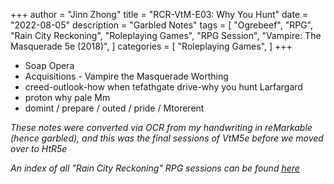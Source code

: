 +++
author = "Jinn Zhong"
title = "RCR-VtM-E03: Why You Hunt"
date = "2022-08-05"
description = "Garbled Notes"
tags = [
    "Ogrebeef",
    "RPG",
    "Rain City Reckoning",
    "Roleplaying Games",
    "RPG Session",
    "Vampire: The Masquerade 5e (2018)",
]
categories = [
    "Roleplaying Games",
]
+++
* Soap Opera
* Acquisitions - Vampire the Masquerade Worthing 
* creed-outlook-how when tefathgate drive-why you hunt Larfargard 
* proton why pale Mm
* domint / prepare / outed / pride / Mtorerent

_These notes were converted via OCR from my handwriting in reMarkable (hence garbled), and this was the final sessions of VtM5e before we moved over to HtR5e_

_An index of all "Rain City Reckoning" RPG sessions can be found [here](https://journal.jinnzhong.com/tags/rain-city-reckoning/)_

